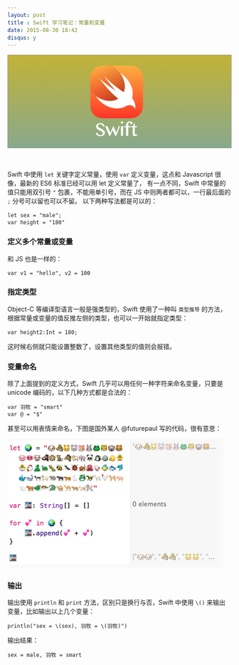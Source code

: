 ```yaml
---
layout: post
title : Swift 学习笔记：常量和变量
date: 2015-08-30 18:42
disqus: y
---
```


![swift](/images/swift-learn-note-banner.png)

&nbsp;


Swift 中使用 `let` 关键字定义常量，使用 `var` 定义变量，这点和 Javascript 很像，最新的 ES6 标准已经可以用 let 定义常量了，
有一点不同，Swift 中常量的值只能用双引号 `"` 包裹，不能用单引号，而在 JS 中则两者都可以，一行最后面的 `;` 分号可以留也可以不留。
以下两种写法都是可以的：

```
let sex = "male";
var height = "180"
```

### 定义多个常量或变量

和 JS 也是一样的：

```
var v1 = "hello", v2 = 100
```

### 指定类型

Object-C 等编译型语言一般是强类型的，Swift 使用了一种叫 `类型推导` 的方法，根据常量或变量的值反推左侧的类型，也可以一开始就指定类型：

```
var height2:Int = 180;
```

这时候右侧就只能设置整数了，设置其他类型的值则会报错。

### 变量命名

除了上面提到的定义方式，Swift 几乎可以用任何一种字符来命名变量，只要是 unicode 编码的，以下几种方式都是合法的：

```
var 羽牧 = "smart"
var @ = "$"
```

甚至可以用表情来命名，下图是国外某人 @futurepaul 写的代码，很有意思：

![swift](/images/swift-learn-note-constant-1.jpg)

### 输出

输出使用 `println` 和 `print` 方法，区别只是换行与否，Swift 中使用 `\()` 来输出变量，比如输出以上几个变量：

```
println("sex = \(sex), 羽牧 = \(羽牧)")
```

输出结果：

```
sex = male, 羽牧 = smart
```

